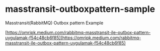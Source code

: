 # masstransit-outboxpattern-sample
Masstransit(RabbitMQ) Outbox pattern Example

[https://omripk.medium.com/rabbitmq-masstransit-ile-outbox-pattern-uygulamak-f54c48cb6f85](https://omripk.medium.com/rabbitmq-masstransit-ile-outbox-pattern-uygulamak-f54c48cb6f85)
